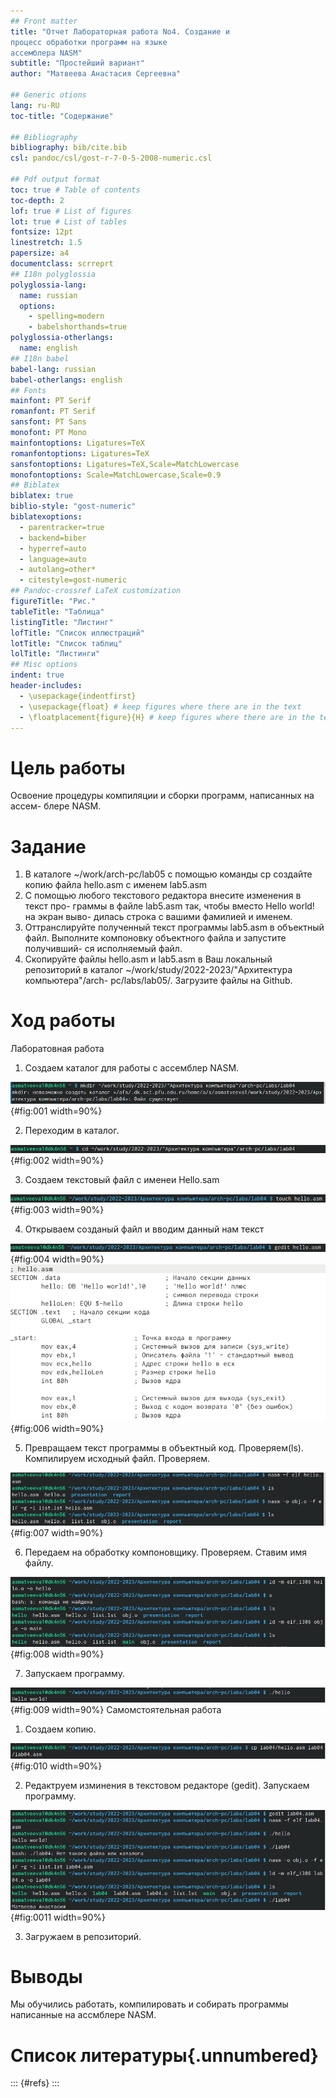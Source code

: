 ```yaml
---
## Front matter
title: "Отчет Лабораторная работа No4. Создание и
процесс обработки программ на языке
ассемблера NASM"
subtitle: "Простейший вариант"
author: "Матвеева Анастасия Сергеевна"

## Generic otions
lang: ru-RU
toc-title: "Содержание"

## Bibliography
bibliography: bib/cite.bib
csl: pandoc/csl/gost-r-7-0-5-2008-numeric.csl

## Pdf output format
toc: true # Table of contents
toc-depth: 2
lof: true # List of figures
lot: true # List of tables
fontsize: 12pt
linestretch: 1.5
papersize: a4
documentclass: scrreprt
## I18n polyglossia
polyglossia-lang:
  name: russian
  options:
	- spelling=modern
	- babelshorthands=true
polyglossia-otherlangs:
  name: english
## I18n babel
babel-lang: russian
babel-otherlangs: english
## Fonts
mainfont: PT Serif
romanfont: PT Serif
sansfont: PT Sans
monofont: PT Mono
mainfontoptions: Ligatures=TeX
romanfontoptions: Ligatures=TeX
sansfontoptions: Ligatures=TeX,Scale=MatchLowercase
monofontoptions: Scale=MatchLowercase,Scale=0.9
## Biblatex
biblatex: true
biblio-style: "gost-numeric"
biblatexoptions:
  - parentracker=true
  - backend=biber
  - hyperref=auto
  - language=auto
  - autolang=other*
  - citestyle=gost-numeric
## Pandoc-crossref LaTeX customization
figureTitle: "Рис."
tableTitle: "Таблица"
listingTitle: "Листинг"
lofTitle: "Список иллюстраций"
lotTitle: "Список таблиц"
lolTitle: "Листинги"
## Misc options
indent: true
header-includes:
  - \usepackage{indentfirst}
  - \usepackage{float} # keep figures where there are in the text
  - \floatplacement{figure}{H} # keep figures where there are in the text
---
```


# Цель работы

Освоение процедуры компиляции и сборки программ, написанных на ассем-
блере NASM.


# Задание

1. В каталоге ~/work/arch-pc/lab05 с помощью команды cp создайте копию
файла hello.asm с именем lab5.asm
2. С помощью любого текстового редактора внесите изменения в текст про-
граммы в файле lab5.asm так, чтобы вместо Hello world! на экран выво-
дилась строка с вашими фамилией и именем.
3. Оттранслируйте полученный текст программы lab5.asm в объектный
файл. Выполните компоновку объектного файла и запустите получивший-
ся исполняемый файл.
4. Скопируйте файлы hello.asm и lab5.asm в Ваш локальный репозиторий
в каталог ~/work/study/2022-2023/"Архитектура компьютера"/arch-
pc/labs/lab05/. Загрузите файлы на Github.

# Ход работы
Лаборатовная работа 
1. Создаем каталог для работы с ассемблер NASM.

![MKDIR](image/1.png){#fig:001 width=90%}

2. Переходим в каталог.

![CD](image/2.png){#fig:002 width=90%}

3. Создаем текстовый файл с именеи Hello.sam

![TOUCH](image/3.png){#fig:003 width=90%}

4. Открываем созданый файл и вводим данный нам текст 

![GEDIT](image/4.png){#fig:004 width=90%}
![Редактируем](image/6.png){#fig:006 width=90%}


5. Превращаем текст программы в объектный код. Проверяем(ls). Компилируем исходный файл. Проверяем.
 
 ![.](image/7.png){#fig:007 width=90%}
 
6. Передаем на обработку компоновщику. Проверяем. Ставим имя файлу.

![.](image/8.png){#fig:008 width=90%}

7. Запускаем программу. 

![HELLO](image/9.png){#fig:009 width=90%}
 Самомстоятельная работа 
 
 1. Создаем копию.
 
 ![CP](image/10.png){#fig:010 width=90%}
 
 2. Редактруем изминения в текстовом редакторе (gedit). Запускаем программу.
 
 ![.](image/11.png){#fig:0011 width=90%}
 
 3. Загружаем в репозиторий. 
 




# Выводы

Мы обучились работать, компилировать и собирать программы написанные на ассмблере NASM. 

# Список литературы{.unnumbered}

::: {#refs}
:::
